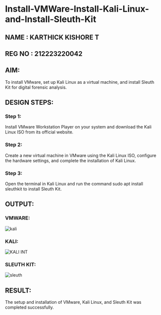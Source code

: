 # Install-VMWare-Install-Kali-Linux-and-Install-Sleuth-Kit
## NAME : KARTHICK KISHORE T
## REG NO : 212223220042
## AIM:

To install VMware, set up Kali Linux as a virtual machine, and install Sleuth Kit for digital forensic analysis.

## DESIGN STEPS:

### Step 1:

Install VMware Workstation Player on your system and download the Kali Linux ISO from its official website.

### Step 2:

Create a new virtual machine in VMware using the Kali Linux ISO, configure the hardware settings, and complete the installation of Kali Linux.

### Step 3:

Open the terminal in Kali Linux and run the command sudo apt install sleuthkit to install Sleuth Kit.

## OUTPUT:

### VMWARE:
![kali](https://github.com/user-attachments/assets/080bbcc3-6d63-47e0-89ef-3519fcf7e17e)

### KALI:
![KALI INT](https://github.com/user-attachments/assets/d71b9469-52a3-4648-afa2-49bddf319f43)

### SLEUTH KIT:
![sleuth](https://github.com/user-attachments/assets/de5434f0-29c7-4b7d-84d7-00aee5292e7d)



## RESULT:
The setup and installation of VMware, Kali Linux, and Sleuth Kit was completed successfully.
